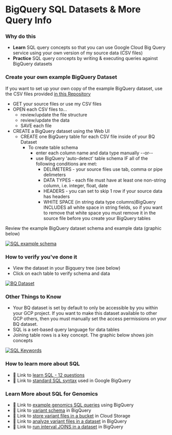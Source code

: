 # BigQuery SQL Datasets & More Query Info

### Why do this
 - **Learn** SQL query concepts so that you can use Google Cloud Big Query service using your own version of my source data (CSV files)
 - **Practice** SQL query concepts by writing & executing queries against BigQuery datasets

### Create your own example BigQuery Dataset

 If you want to set up your own copy of the example BigQuery dataset, use the CSV files provided [in this Repository](https://github.com/lynnlangit/gcp-for-bioinformatics/tree/master/1_Files_%26_Data/genomic-data-samples/CSV-or-TXT/CSV-for-BigQuery-lessons)
  - GET your source files or use my CSV files
  - OPEN each CSV files to... 
    - review/update the file structure 
    - review/update the data 
    - SAVE each file
  - CREATE a BigQuery dataset using the Web UI
    - CREATE one BigQuery table for each CSV file inside of your BQ Dataset
      - To create table schema
        - enter each column name and data type manually --or-- 
        - use BigQuery 'auto-detect' table schema IF all of the following conditions are met:
          - DELIMETERS - your source files use tab, comma or pipe delimeters 
          - DATA TYPES - each file must have at least one non-string column, i.e. integer, float, date
          - HEADERS - you can set to skip 1 row if your source data has headers
          - WHITE SPACE (in string data type columns)BigQuery INCLUDES all white space in string fields, so if you want to remove that white space you must remove it in the source file before you create your BigQuery tables

Review the example BigQuery dataset schema and example data (graphic below)

  [![SQL example schema](/images/sql-data-model.png)]()

### How to verify you've done it
 - View the dataset in your Bigquery tree (see below)
 - Click on each table to verify schema and data

[![BQ Dataset](/images/bq-dataset.png)]()

### Other Things to Know
 - Your BQ dataset is set by default to only be accessible by you within your GCP project.  If you want to make this dataset available to other GCP others, then you must manually set the access permissions on your BQ dataset.
 - SQL is a set-based query language for data tables 
 - Joining table rows is a key concept. The graphic below shows join concepts

[![SQL Keywords](/images/joins.png)]()

### How to learn more about SQL
 - 📘 Link to [learn SQL - 12 questions](https://en.wikibooks.org/wiki/Data_Management_in_Bioinformatics/SQL_Exercises)
 - 📘 Link to [standard SQL syntax](https://cloud.google.com/bigquery/docs/reference/standard-sql/query-syntax) used in Google BigQuery 

### Learn More about SQL for Genomics
 - 📘 Link to [example genomics SQL queries](https://cloud.google.com/life-sciences/docs/tutorials/analyze-variants-advanced) using BigQuery
 - 📘 Link to [variant schema](https://cloud.google.com/life-sciences/docs/how-tos/bigquery-variants-schema) in BigQuery
 - 📘 Link to [store variant files in a bucket](https://cloud.google.com/life-sciences/docs/how-tos/store-variants) in Cloud Storage
 - 📘 Link to [analyze variant files in a dataset](https://cloud.google.com/life-sciences/docs/how-tos/analyze-variants) in BigQuery
 - 📘 Link to [run interval JOINS in a dataset](https://cloud.google.com/life-sciences/docs/how-tos/interval-joins) in BigQuery

 
